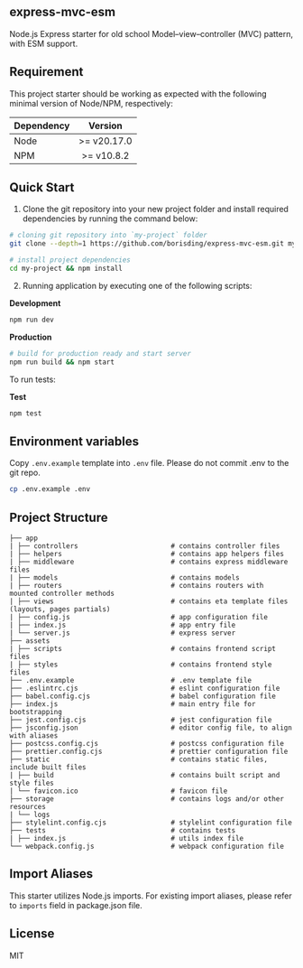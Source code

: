 ## express-mvc-esm

Node.js Express starter for old school Model–view–controller (MVC) pattern, with ESM support.

## Requirement

This project starter should be working as expected with the following minimal version of Node/NPM, respectively:

| Dependency |   Version   |
| ---------- | :---------: |
| Node       | >= v20.17.0 |
| NPM        | >= v10.8.2  |

## Quick Start

1. Clone the git repository into your new project folder and install required dependencies by running the command below:

```bash
# cloning git repository into `my-project` folder
git clone --depth=1 https://github.com/borisding/express-mvc-esm.git my-project

# install project dependencies
cd my-project && npm install
```

2. Running application by executing one of the following scripts:

**Development**

```bash
npm run dev
```

**Production**

```bash
# build for production ready and start server
npm run build && npm start
```

To run tests:

**Test**

```bash
npm test
```

## Environment variables

Copy `.env.example` template into `.env` file. Please do not commit .env to the git repo.

```bash
cp .env.example .env
```

## Project Structure

```
├── app
| ├── controllers                       # contains controller files
| ├── helpers                           # contains app helpers files
| ├── middleware                        # contains express middleware files
| ├── models                            # contains models
| ├── routers                           # contains routers with mounted controller methods
| ├── views                             # contains eta template files (layouts, pages partials)
| ├── config.js                         # app configuration file
| ├── index.js                          # app entry file
| └── server.js                         # express server
├── assets
| ├── scripts                           # contains frontend script files
| ├── styles                            # contains frontend style files
├── .env.example                        # .env template file
├── .eslintrc.cjs                       # eslint configuration file
├── babel.config.cjs                    # babel configuration file
├── index.js                            # main entry file for bootstrapping
├── jest.config.cjs                     # jest configuration file
├── jsconfig.json                       # editor config file, to align with aliases
├── postcss.config.cjs                  # postcss configuration file
├── prettier.config.cjs                 # prettier configuration file
├── static                              # contains static files, include built files
| ├── build                             # contains built script and style files
| └── favicon.ico                       # favicon file
├── storage                             # contains logs and/or other resources
| └── logs
├── stylelint.config.cjs                # stylelint configuration file
├── tests                               # contains tests
| ├── index.js                          # utils index file
└── webpack.config.js                   # webpack configuration file
```

## Import Aliases

This starter utilizes Node.js imports. For existing import aliases, please refer to `imports` field in package.json file.

## License

MIT
